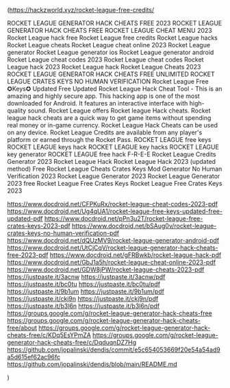 (https://hackzworld.xyz/rocket-league-free-credits/

ROCKET LEAGUE GENERATOR HACK CHEATS FREE 2023
ROCKET LEAGUE GENERATOR HACK CHEATS FREE
ROCKET LEAGUE CHEAT MENU 2023
Rocket League hack free
Rocket League free credits
Rocket League hacks
Rocket League cheats
Rocket League cheat online 2023
Rocket League generator
Rocket League generator ios
Rocket League generator android
Rocket League cheat codes 2023
Rocket League cheat codes
Rocket League hack 2023
Rocket League hack
Rocket League Cheats 2023
ROCKET LEAGUE GENERATOR HACK CHEATS FREE UNLIMITED
ROCKET LEAGUE CRATES KEYS NO HUMAN VERIFICATION
Rocket League Free ✪Keys✪ Updated Free Updated
Rocket League Hack Cheat Tool - This is an amazing and highly secure app. This hacking app is one of the most downloaded for Android. It features an interactive interface with high-quality sound. Rocket League offers Rocket league Hack cheats. Rocket league hack cheats are a quick way to get game items without spending real money or in-game currency. Rocket League Hack Cheats can be used on any device. Rocket League Credits are available from any player's platform or earned through the Rocket Pass.
ROCKET LEAGUE free keys
ROCKET LEAGUE keys hack
ROCKET LEAGUE key hacks
ROCKET LEAGUE key generator
ROCKET LEAGUE free hack
F-R-E-E Rocket League Credits Generator 2023
Rocket League Hack 
Rocket League Hack 2023
(updated method) Free Rocket League Cheats Crates Keys Mod Generator No Human Verification 2023
Rocket League Generator 2023
Rocket League Generator 2023 free
Rocket League Free Crates Keys
Rocket League Free Crates Keys 2023

https://www.docdroid.net/CFPKuRx/rocket-league-cheat-codes-2023-pdf
https://www.docdroid.net/Ug4qUA1/rocket-league-free-keys-updated-free-updated-pdf
https://www.docdroid.net/pPn3u2T/rocket-league-free-crates-keys-2023-pdf
https://www.docdroid.net/bSAug0v/rocket-league-crates-keys-no-human-verification-pdf
https://www.docdroid.net/dQUzMV9/rocket-league-generator-android-pdf
https://www.docdroid.net/UtCjCqV/rocket-league-generator-hack-cheats-free-2023-pdf
https://www.docdroid.net/gFRBwkb/rocket-league-hack-pdf
https://www.docdroid.net/GbJ1a5h/rocket-league-cheat-online-2023-pdf
https://www.docdroid.net/GDW8jPW/rocket-league-cheats-2023-pdf
https://justpaste.it/3acnw
https://justpaste.it/3acnw/pdf
https://justpaste.it/bc0tu
https://justpaste.it/bc0tu/pdf
https://justpaste.it/9b1um
https://justpaste.it/9b1um/pdf
https://justpaste.it/ckj9n
https://justpaste.it/ckj9n/pdf
https://justpaste.it/b3l6n
https://justpaste.it/b3l6n/pdf
https://groups.google.com/g/rocket-league-generator-hack-cheats-free
https://groups.google.com/g/rocket-league-generator-hack-cheats-free/about
https://groups.google.com/g/rocket-league-generator-hack-cheats-free/c/KDq5EsYPmZA
https://groups.google.com/g/rocket-league-generator-hack-cheats-free/c/DqduqnDZ7Hg
https://github.com/jopalinski/dendis/commit/e5c654053669f20e54a54ad9a5d615ef62ac96fc
https://github.com/jopalinski/dendis/blob/main/README.md












)
